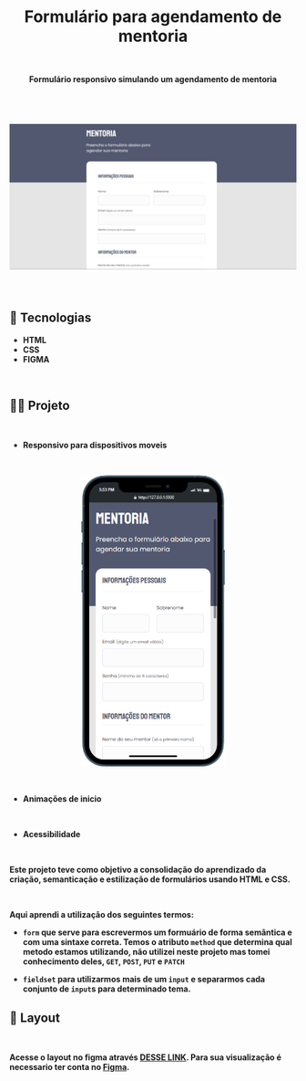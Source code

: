 <h1 align=center ><Strong>Formulário para agendamento de mentoria</strong></h1>

<br />

<p align=center><strong>Formulário responsivo simulando um agendamento de mentoria<strong></p>
<br />

<h1 align=center ><img src=".github/preview.png" alt="Preview de projeto"> </h1>

<br />

## 🧠 <strong>Tecnologias</strong>

- HTML
- CSS
- FIGMA

<br />

## 👨‍💻 <strong>Projeto</strong>

<br />

- Responsivo para dispositivos moveis

<br />

<p align=center><img src=".github/mobile-preview.png" alt="Preview mobile" width=50%> </p>

<br />

- Animações de inicio

<br />

- Acessibilidade 

<br />

Este projeto teve como objetivo a consolidação do aprendizado da  criação, semanticação e estilização de formulários usando HTML e CSS.

<br /> 

Aqui aprendi a utilização dos seguintes termos: 

- <code>form</code> que serve para escrevermos um formuário de forma semântica e com uma sintaxe correta. Temos o atributo <code>method</code> que determina qual metodo estamos utilizando, não utilizei neste projeto mas tomei conhecimento deles, <code>GET</code>, <code>POST</code>, <code>PUT</code> e <code>PATCH</code>

- <code>fieldset</code> para utilizarmos mais de um <code>input</code> e separarmos cada conjunto de <code>input</code>s para determinado tema. 



## <strong>📑 Layout</strong>

<br />

 Acesse o layout no figma através [DESSE LINK](https://www.figma.com/file/Nws1KWB7DyXBw8L6wXb9mp/Stage-03---Formul%C3%A1rio-intermedi%C3%A1rio/duplicate). Para sua visualização é necessario ter conta no [Figma](https://www.figma.com/).
